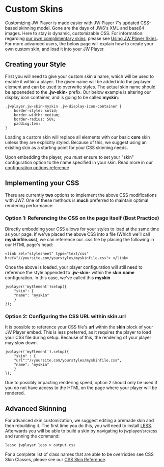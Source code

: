 # Custom Skins

Customizing JW Player is made easier with JW Player 7's updated CSS-based skinning model. Gone are the days of JW6's XML and base64 images. Here to stay is dynamic, customizable CSS. For information regarding [our own complimentary skins](http://www.jwplayer.com/products/jwplayer/skins/), please see [Using JW Player Skins](http://support.jwplayer.com/customer/portal/articles/1406968-using-jw-player-skins). For more advanced users, the below page will explain how to create your own custom skin, and load it into your JW Player.

## Creating your Style

First you will need to give your custom skin a name, which will be used to enable it within a player. The given name will be added into the jwplayer element and can be used to overwrite styles. The actual skin name should be appeneded to the **.jw-skin-** prefix. Our below example is altering our display icon container, and is going to be called **myskin**:

```
.jwplayer.jw-skin-myskin .jw-display-icon-container {
    border-style: solid;
    border-width: medium;
    border-radius: 50%;
    padding:1em;
}
```

Loading a custom skin will replace all elements with our basic **core** skin unless they are explicitly styled. Because of this, we suggest using an existing skin as a starting point for your CSS skinning needs.

Upon embedding the player, you *must* ensure to set your "skin" configuration option to the name specified in your skin. Read more in our [configuration options reference](../configuration-reference)

## Implementing your CSS

There are currently **two** options to implement the above CSS modifications with JW7\. One of these methods is **much** preferred to maintain optimal rendering performance:

### Option 1: Referencing the CSS on the page itself (Best Practice)

Directly embedding your CSS allows for your styles to load at the same time as your page. If we've placed the above CSS into a file (Which we'll call **myskinfile.css**), we can reference our .css file by placing the following in our HTML page's head:

```
<link rel="stylesheet" type="text/css" href="//yoursite.com/yourstyles/myskinfile.css"> </link>
```

Once the above is loaded, your player configuration will still need to reference the style appended to **.jw-skin-** within the **skin.name** configuration. In this case, we've called this **myskin**

```
jwplayer('myElement')setup({
	"skin": {
	"name": "myskin"
	}
});
```

### Option 2: Configuring the CSS URL within **skin.url**

It is possible to reference your CSS file's **url** within the **skin** block of your JW Player embed. This is less preferred, as it requires the player to load your CSS file during setup. Because of this, the rendering of your player may slow down.

```
jwplayer('myElement').setup({
	"skin" : {
	"url":"//yoursite.com/yourstyles/myskinfile.css",
	"name": "myskin"
	}
});
```

Due to possibly impacting rendering speed, option 2 should only be used if you do not have access to the HTML on the page where your player will be rendered.

## Advanced Skinning

For advanced skin customization, we suggest editing a premade skin and then rebuilding it. The first time you do this, you will need to install [LESS](http://lesscss.org/). Afterwards you will be able to build a skin by navigating to jwplayer/src/css and running the command:

```
lessc jwplayer.less > output.css
```

For a complete list of class names that are able to be overridden see CSS Skin Classes, please see our [CSS Skin Reference](/customization/css-skinning/skins_reference.md).
